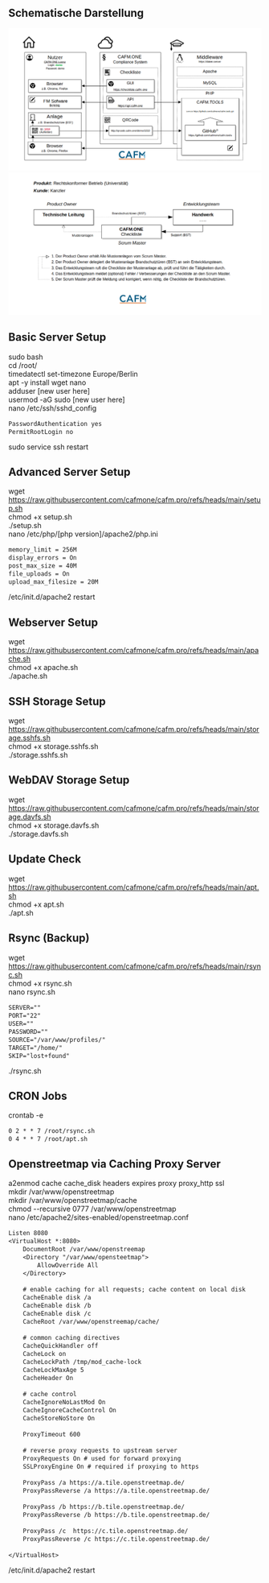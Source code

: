 ## Schematische Darstellung  
![Schematische Darstellung](https://github.com/cafmone/cafm.pro/blob/main/Middleware.png?raw=true)  
![CAFM.ONE Checkliste](https://github.com/cafmone/cafm.pro/blob/main/Checkliste.png?raw=true)
## Basic Server Setup  
sudo bash  
cd /root/  
timedatectl set-timezone Europe/Berlin  
apt -y install wget nano  
adduser [new user here]  
usermod -aG sudo [new user here]  
nano /etc/ssh/sshd_config  
```
PasswordAuthentication yes  
PermitRootLogin no  
```
sudo service ssh restart  
## Advanced Server Setup  
wget https://raw.githubusercontent.com/cafmone/cafm.pro/refs/heads/main/setup.sh  
chmod +x setup.sh  
./setup.sh  
nano /etc/php/[php version]/apache2/php.ini  
```
memory_limit = 256M
display_errors = On
post_max_size = 40M
file_uploads = On
upload_max_filesize = 20M
```
/etc/init.d/apache2 restart
## Webserver Setup  
wget https://raw.githubusercontent.com/cafmone/cafm.pro/refs/heads/main/apache.sh  
chmod +x apache.sh  
./apache.sh  
## SSH Storage Setup  
wget https://raw.githubusercontent.com/cafmone/cafm.pro/refs/heads/main/storage.sshfs.sh  
chmod +x storage.sshfs.sh  
./storage.sshfs.sh  
## WebDAV Storage Setup  
wget https://raw.githubusercontent.com/cafmone/cafm.pro/refs/heads/main/storage.davfs.sh  
chmod +x storage.davfs.sh  
./storage.davfs.sh  
## Update Check  
wget https://raw.githubusercontent.com/cafmone/cafm.pro/refs/heads/main/apt.sh  
chmod +x apt.sh  
./apt.sh  
## Rsync (Backup)  
wget https://raw.githubusercontent.com/cafmone/cafm.pro/refs/heads/main/rsync.sh  
chmod +x rsync.sh  
nano rsync.sh  
```
SERVER=""
PORT="22"
USER=""
PASSWORD=""
SOURCE="/var/www/profiles/"
TARGET="/home/"
SKIP="lost+found"
```
./rsync.sh  
## CRON Jobs  
crontab -e
```
0 2 * * 7 /root/rsync.sh
0 4 * * 7 /root/apt.sh
```
## Openstreetmap via Caching Proxy Server  
a2enmod cache cache_disk headers expires proxy proxy_http ssl  
mkdir /var/www/openstreetmap  
mkdir /var/www/openstreetmap/cache  
chmod --recursive 0777 /var/www/openstreetmap  
nano /etc/apache2/sites-enabled/openstreetmap.conf
```
Listen 8080
<VirtualHost *:8080>
	DocumentRoot /var/www/openstreemap
	<Directory "/var/www/opensteetmap">
		AllowOverride All
	</Directory>

	# enable caching for all requests; cache content on local disk
	CacheEnable disk /a
	CacheEnable disk /b
	CacheEnable disk /c
	CacheRoot /var/www/openstreemap/cache/

	# common caching directives
	CacheQuickHandler off
	CacheLock on
	CacheLockPath /tmp/mod_cache-lock
	CacheLockMaxAge 5
	CacheHeader On

	# cache control
	CacheIgnoreNoLastMod On
	CacheIgnoreCacheControl On
	CacheStoreNoStore On

	ProxyTimeout 600

	# reverse proxy requests to upstream server
	ProxyRequests On # used for forward proxying
	SSLProxyEngine On # required if proxying to https
	 
	ProxyPass /a https://a.tile.openstreetmap.de/
	ProxyPassReverse /a https://a.tile.openstreetmap.de/

	ProxyPass /b https://b.tile.openstreetmap.de/
	ProxyPassReverse /b https://b.tile.openstreetmap.de/
	 
	ProxyPass /c  https://c.tile.openstreetmap.de/
	ProxyPassReverse /c https://c.tile.openstreetmap.de/

</VirtualHost>
```
/etc/init.d/apache2 restart  





